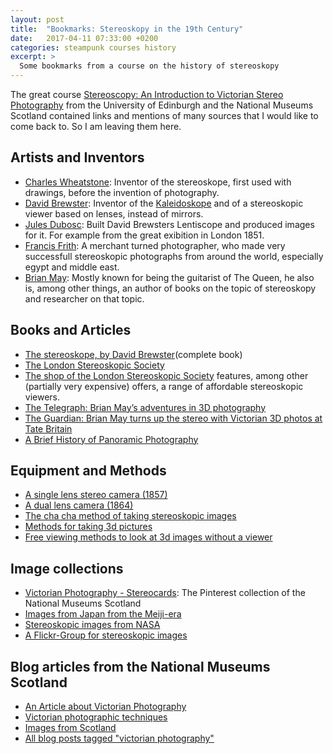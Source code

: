 ```yaml
---
layout: post
title:  "Bookmarks: Stereoskopy in the 19th Century"
date:   2017-04-11 07:33:00 +0200
categories: steampunk courses history
excerpt: >
  Some bookmarks from a course on the history of stereoskopy
---
```


The great course [Stereoscopy: An Introduction to Victorian Stereo Photography](https://www.futurelearn.com/courses/stereoscopy) from the University of Edinburgh and the National Museums Scotland contained links and mentions of many sources that I would like to come back to. So I am leaving them here.


## Artists and Inventors

* [Charles Wheatstone](https://en.wikipedia.org/wiki/Charles_Wheatstone): Inventor of the stereoskope, first used with drawings, before the invention of photography.
* [David Brewster](https://en.wikipedia.org/wiki/David_Brewster): Inventor of the [Kaleidoskope](https://en.wikipedia.org/wiki/Kaleidoscope) and of a stereoskopic viewer based on lenses, instead of mirrors.
* [Jules Dubosc](https://en.wikipedia.org/wiki/Jules_Duboscq): Built David Brewsters Lentiscope and produced images for it. For example from the great exibition in London 1851.
* [Francis Frith](http://www.francisfrith.com/pages/frith-about): A merchant turned photographer, who made very successfull stereoskopic photographs from around the world, especially egypt and middle east.
* [Brian May](http://www.brianmay.com/brian/brianssb/brianssb.html): Mostly known for being the guitarist of The Queen, he also is, among other things, an author of books on the topic of stereoskopy and researcher on that topic.

## Books and Articles

* [The stereoskope, by David Brewster](https://openlibrary.org/books/OL6947581M/The_stereoscope)(complete book)
* [The London Stereoskopic Society](http://www.londonstereo.com/)
* [The shop of the London Stereoskopic Society](http://shop.londonstereo.com/) features, among other (partially very expensive) offers, a range of affordable stereoskopic viewers.
* [The Telegraph: Brian May’s adventures in 3D photography](http://www.telegraph.co.uk/culture/photography/11174296/brian-may-queen-stereo-3D-photography-pictures.html)
* [The Guardian: Brian May turns up the stereo with Victorian 3D photos at Tate Britain](https://www.theguardian.com/artanddesign/2014/oct/20/brian-may-stereo-victorian-3d-photos-tate-britain-queen)
* [A Brief History of Panoramic Photography](https://www.loc.gov/collections/panoramic-photographs/articles-and-essays/a-brief-history-of-panoramic-photography/)

## Equipment and Methods

* [A single lens stereo camera (1857)](http://www.earlyphotography.co.uk/site/entry_C9.html)
* [A dual lens camera (1864)](http://www.earlyphotography.co.uk/site/entry_C382.html)
* [The cha cha method of taking stereoskopic images](http://nzphoto.tripod.com/3d/010chacha.html)
* [Methods for taking 3d pictures](https://www.lhup.edu/~dsimanek/3d/stereo/shifty.htm)
* [Free viewing methods to look at 3d images without a viewer](https://www.lhup.edu/~dsimanek/3d/view3d.htm)

## Image collections

* [Victorian Photography - Stereocards](https://uk.pinterest.com/NtlMuseumsScot/victorian-photography-stereocards/): The Pinterest collection of the National Museums Scotland
* [Images from Japan from the Meiji-era](https://m.flickr.com/#/photos/okinawa-soba/sets/72157604144707515/)
* [Stereoskopic images from NASA](https://apod.nasa.gov/apod/ap150806.html)
* [A Flickr-Group for stereoskopic images](https://www.flickr.com/groups/655209@N24/pool/)

## Blog articles from the National Museums Scotland

* [An Article about Victorian Photography](http://www.nms.ac.uk/explore/stories/science-and-technology/victorian-photography/)
* [Victorian photographic techniques](http://www.nms.ac.uk/explore/stories/science-and-technology/victorian-photography/victorian-photography/victorian-photographic-techniques/)
* [Images from Scotland](http://blog.nms.ac.uk/2016/07/25/5-places-to-visit-on-a-timeless-tour-of-scotland/?shareadraft=576285e2e907e)
* [All blog posts tagged "victorian photography"](http://blog.nms.ac.uk/tag/victorian-photography/)
